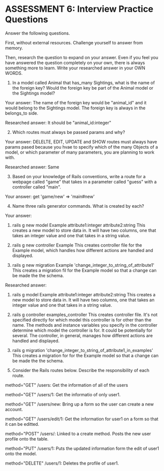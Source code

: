 # ASSESSMENT 6: Interview Practice Questions
Answer the following questions.

First, without external resources. Challenge yourself to answer from memory.

Then, research the question to expand on your answer. Even if you feel you have answered the question completely on your own, there is always something more to learn. Write your researched answer in your OWN WORDS.

1. In a model called Animal that has_many Sightings, what is the name of the foreign key? Would the foreign key be part of the Animal model or the Sightings model?

  Your answer: The name of the foreign key would be "animal_id" and it would belong to the Sightings model. The foreign key is always in the belongs_to side.

  Researched answer: It should be "animal_id:integer"



2. Which routes must always be passed params and why?

  Your answer: DELELTE, EDIT, UPDATE and SHOW routes must always have params pased because you hvae to specify which of the many Objects of a model, or which parameter of many parameters, you are planning to work with.

  Researched answer: Same



3. Based on your knowledge of Rails conventions, write a route for a webpage called "game" that takes in a parameter called "guess" with a controller called "main".

  Your answer: get 'game/new' => 'main#new' 



4. Name three rails generator commands. What is created by each?

  Your answer: 
  1) rails g new model Example attribute1:integer attribute2:string
  This creates a new model to store data in. It will have two columns, one that takes an integer value and one that takes in a string value. 

  2) rails g new controller Example 
  This creates  controller file for the Example model, which handles how different actions are handled and displayed.

  3) rails g new migration Example 'change_integer_to_string_of_attribute1'
  This creates a migration fil for the Example model so that a change can be made the the schema.

  Researched answer:
  1) rails g model Example attribute1:integer attribute2:string
  This creates a new model to store data in. It will have two columns, one that takes an integer value and one that takes in a string value. 

  2) rails g controller examples_controller 
  This creates controller file. It's not specified directly for which model this controller is for other than the name. The methods and instance variables you specify in the controller determine which model the controller is for. It could be potentially for several. The controller, in general, manages how different actions are handled and displayed.

  3) rails g migration 'change_integer_to_string_of_attribute1_in_examples'
  This creates a migration for for the Example model so that a change can be made the the schema.


5. Consider the Rails routes below. Describe the responsibility of each route.

method="GET"    /users: Get the information of all of the users          

method="GET"    /users/1: Get the informatio of only user1. 

method="GET"    /users/new: Bring up a form so the user can create a new account.

method="GET"    /users/edit/1: Get the information for user1 on a form so that it can be editted.   

method="POST"   /users/: Linked to a create method. Posts the new user profile onto the table.   

method="PUT"    /users/1: Puts the updated information form the edit of user1 onto the model.    

method="DELETE" /users/1: Deletes the profile of user1.
